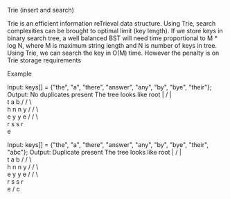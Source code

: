 Trie (insert and search)

Trie is an efficient information reTrieval data structure. Using Trie, search complexities can be brought to optimal limit (key length). If we store keys in binary search tree, a well balanced BST will need time proportional to M * log N, where M is maximum string length and N is number of keys in tree. Using Trie, we can search the key in O(M) time. However the penalty is on Trie storage requirements

Example

Input: keys[] = {"the", "a", "there", "answer", "any", "by", "bye", "their"};
Output: No duplicates present
The tree looks like
         root
          |
        /  |  \
       t   a   b
      /   / \   \
     h   n   n   y
    /   /     \   \
   e   y       y   e
  /   /         \   \
 r   s           s   r
                    \
                     e

Input: keys[] = {"the", "a", "there", "answer", "any", "by", "bye", "their", "abc"};
Output: Duplicate present
The tree looks like
         root
          |
        /  |  \
       t   a   b
      /   / \   \
     h   n   n   y
    /   /     \   \
   e   y       y   e
  /   /         \   \
 r   s           s   r
                    \
                     e
                    /
                   c


